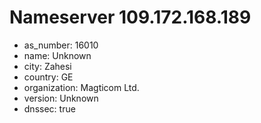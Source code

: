 # Nameserver 109.172.168.189

* as_number: 16010
* name: Unknown
* city: Zahesi
* country: GE
* organization: Magticom Ltd.
* version: Unknown
* dnssec: true
